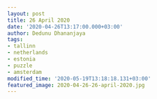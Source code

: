 ```yaml
---
layout: post
title: 26 April 2020
date: '2020-04-26T13:17:00.000+03:00'
author: Dedunu Dhananjaya
tags:
- tallinn
- netherlands
- estonia
- puzzle
- amsterdam
modified_time: '2020-05-19T13:18:18.131+03:00'
featured_image: 2020-04-26-26-april-2020.jpg
---
```

